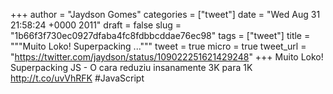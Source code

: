 
+++
author = "Jaydson Gomes"
categories = ["tweet"]
date = "Wed Aug 31 21:58:24 +0000 2011"
draft = false
slug = "1b66f3f730ec0927dfaba4fc8fdbbcddae76ec98"
tags = ["tweet"]
title = """Muito Loko! Superpacking ..."""
tweet = true
micro = true
tweet_url = "https://twitter.com/jaydson/status/109022251621429248"
+++
Muito Loko! Superpacking JS - O cara reduziu insanamente 3K para 1K http://t.co/uvVhRFK #JavaScript
